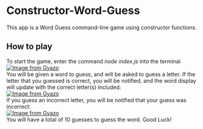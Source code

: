 # Constructor-Word-Guess
This app is a Word Guess command-line game using constructor functions.  
## How to play  
To start the game, enter the command *node index.js* into the terminal  
[![Image from Gyazo](https://i.gyazo.com/26961e41ff0a1a47c87f0910c14de6ba.gif)](https://gyazo.com/26961e41ff0a1a47c87f0910c14de6ba)  
You will be given a word to guess, and will be asked to guess a letter. 
If the letter that you guessed is correct, you will be notified, and the word display will update with the correct letter(s) included:  
[![Image from Gyazo](https://i.gyazo.com/23c0fd1fb1870fae41b1a6169d477a8d.gif)](https://gyazo.com/23c0fd1fb1870fae41b1a6169d477a8d)  
If you guess an incorrect letter, you will be notified that your guess was incorrect:  
[![Image from Gyazo](https://i.gyazo.com/175c80643977c3ed1f2c5d7aa9c3bc59.gif)](https://gyazo.com/175c80643977c3ed1f2c5d7aa9c3bc59)  
You will have a total of 10 guesses to guess the word. Good Luck!